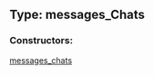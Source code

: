 ## Type: messages\_Chats  

### Constructors:

[messages\_chats](../constructors/messages\_chats.md)  

